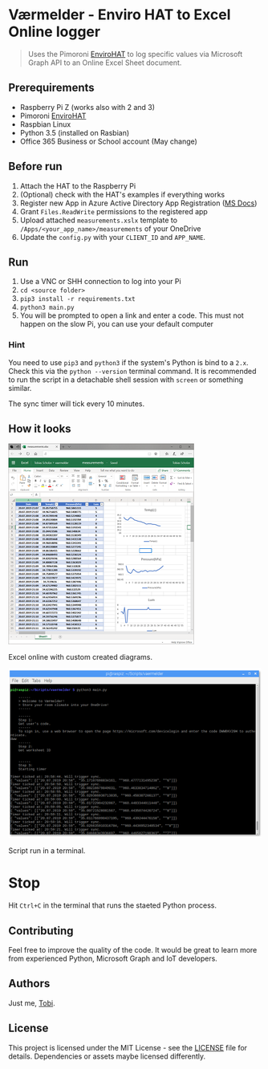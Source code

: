 # Værmelder - Enviro HAT to Excel Online logger
> Uses the Pimoroni [EnviroHAT](https://shop.pimoroni.com/products/enviro-phat) to log specific values via Microsoft Graph API to an Online Excel Sheet document.

## Prerequirements
- Raspberry Pi Z (works also with 2 and 3)
- Pimoroni [EnviroHAT](https://shop.pimoroni.com/products/enviro-phat)
- Raspbian Linux
- Python 3.5 (installed on Rasbian)
- Office 365 Business or School account (May change)

## Before run
1. Attach the HAT to the Raspberry Pi
2. (Optional) check with the HAT's examples if everything works
3. Register new App in Azure Active Directory App Registration ([MS Docs](https://docs.microsoft.com/en-us/azure/active-directory/develop/quickstart-register-app))
4. Grant `Files.ReadWrite` permissions to the registered app
5. Upload attached `measurements.xslx` template to `/Apps/<your_app_name>/measurements` of your OneDrive
6. Update the `config.py` with your `CLIENT_ID` and `APP_NAME`.

## Run
1. Use a VNC or SHH connection to log into your Pi
2. `cd <source folder>`
3. `pip3 install -r requirements.txt`
4. `python3 main.py`
5. You will be prompted to open a link and enter a code. This must not happen on the slow Pi, you can use your default computer

### Hint
You need to use `pip3` and `python3` if the system's Python is bind to a `2.x`. Check this via the `python --version` terminal command. It is recommended to run the script in a detachable shell session with `screen` or something similar.

The sync timer will tick every 10 minutes.

## How it looks
![Dashboard](docs/dashboard.PNG)

Excel online with custom created diagrams.

![Terminal](docs/exe.PNG)

Script run in a terminal.

# Stop
Hit `Ctrl+C` in the terminal that runs the staeted Python process.

## Contributing

Feel free to improve the quality of the code. It would be great to learn more from experienced Python, Microsoft Graph and IoT developers.


## Authors

Just me, [Tobi]([https://tscholze.github.io).

## License

This project is licensed under the MIT License - see the [LICENSE](LICENSE.md) file for details.
Dependencies or assets maybe licensed differently.